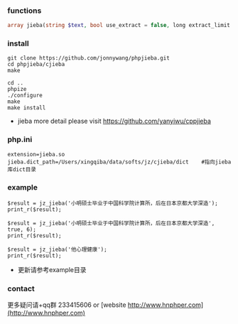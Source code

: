 
### functions
```php
array jieba(string $text, bool use_extract = false, long extract_limit = 10)
```

### install
```
git clone https://github.com/jonnywang/phpjieba.git
cd phpjieba/cjieba
make

cd ..
phpize
./configure
make
make install
```
* jieba more detail please visit https://github.com/yanyiwu/cppjieba

### php.ini
```
extension=jieba.so 
jieba.dict_path=/Users/xingqiba/data/softs/jz/cjieba/dict    #指向jieba库dict目录
```

### example
```
$result = jz_jieba('小明硕士毕业于中国科学院计算所，后在日本京都大学深造');
print_r($result);

$result = jz_jieba('小明硕士毕业于中国科学院计算所，后在日本京都大学深造', true, 6);
print_r($result);

$result = jz_jieba('他心理健康');
print_r($result);
```
 * 更新请参考example目录

### contact
更多疑问请+qq群 233415606 or [website http://www.hnphper.com](http://www.hnphper.com)


